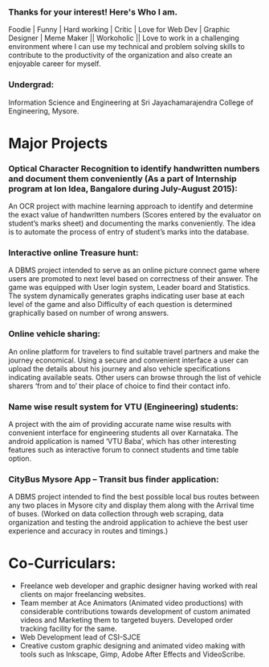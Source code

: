 ### Thanks for your interest! Here's Who I am.
Foodie | Funny | Hard working | Critic | Love for Web Dev | Graphic Designer | Meme Maker
|| Workoholic ||
Love to work in a challenging environment where I can use my technical and problem solving skills to contribute to the productivity of the organization and also create an enjoyable career for myself.

### Undergrad:
Information Science and Engineering at Sri Jayachamarajendra College of Engineering, Mysore.


<h1>Major Projects</h1>

### Optical Character Recognition to identify handwritten numbers and document them conveniently (As a part of Internship program at Ion Idea, Bangalore during July-August 2015):
An OCR project with machine learning approach to identify and determine the exact value of handwritten numbers (Scores entered by the evaluator on student’s marks sheet) and documenting the marks conveniently. The idea is to automate the process of entry of student’s marks into the database.

### Interactive online Treasure hunt:
A DBMS project intended to serve as an online picture connect game where users are promoted to next level based on correctness of their answer. The game was equipped with User login system, Leader board and Statistics. The system dynamically generates graphs indicating user base at each level of the game and also Difficulty of each question is determined graphically based on number of wrong answers.

### Online vehicle sharing:
An online platform for travelers to find suitable travel partners and make the journey economical. Using a secure and convenient interface a user can upload the details about his journey and also vehicle specifications indicating available seats. Other users can browse through the list of vehicle sharers ‘from and to’ their place of choice to find their contact info.

### Name wise result system for VTU (Engineering) students:
A project with the aim of providing accurate name wise results with convenient interface for engineering students all over Karnataka. The android application is named ‘VTU Baba’, which has other interesting features such as interactive forum to connect students and time table option.

### CityBus Mysore App – Transit bus finder application:
A DBMS project intended to find the best possible local bus routes between any two places in Mysore city and display them along with the Arrival time of buses. (Worked on data collection through web scraping, data organization and testing the android application to achieve the best user experience and accuracy in routes and timings.)

<h1> Co-Curriculars: </h1>
<ul>
<li>Freelance web developer and graphic designer having worked with real clients on major freelancing websites.</li>
<li>Team member at Ace Animators (Animated video productions) with considerable contributions towards development of custom animated videos and Marketing them to targeted buyers. Developed order tracking facility for the same.  </li>
<li>Web Development lead of CSI-SJCE </li>
<li>Creative custom graphic designing and animated video making with tools such as Inkscape, Gimp, Adobe After Effects and VideoScribe.</li>
</ul>
